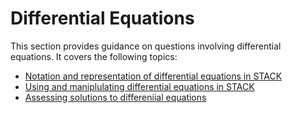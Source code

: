 # Differential Equations

This section provides guidance on questions involving differential equations. It covers the following topics:

- [Notation and representation of differential equations in STACK](..\Differential_equations\Notation.md)
- [Using and maniplulating differential equations in STACK](..\Differential_equations\Question-Variables.md)
- [Assessing solutions to differeniial equations](..\Differential_equations\Assessing-Responses.md)